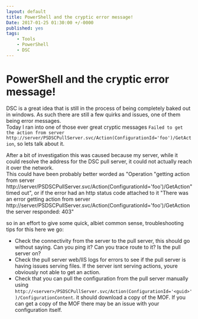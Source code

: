 ```yaml
---
layout: default
title: PowerShell and the cryptic error message!
Date: 2017-01-25 01:30:00 +/-0000
published: yes
tags: 
    - Tools
    - PowerShell
    - DSC
---
```


# PowerShell and the cryptic error message!

DSC is a great idea that is still in the process of being completely baked out in windows.
As such there are still a few quirks and issues, one of them being error messages.  
Today I ran into one of those ever great cryptic messages ``` Failed to get the action from server http://server/PSDSCPullServer.svc/Action(ConfigurationId='foo')/GetAction ```,
so lets talk about it.

<!--more-->

After a bit of investigation this was caused because my server, while it could resolve the address for the DSC pull server, it could not actually reach it over the network.  
This could have been probably better worded as "Operation "getting action from server http://server/PSDSCPullServer.svc/Action(ConfigurationId='foo')/GetAction" timed out",
or if the error had an http status code attached to it "There was an error getting action from server http://server/PSDSCPullServer.svc/Action(ConfigurationId='foo')/GetAction the server responded: 403"

so in an effort to give some quick, albiet common sense, troubleshooting tips for this here we go:

* Check the connectivity from the server to the pull server, this should go without saying. Can you ping it? Can you trace route to it? Is the pull server on?
* Check the pull server web/IIS logs for errors to see if the pull server is having issues serving files. If the server isnt serving actions, youre obviously not able to get an action.
* Check that you can pull the configuration from the pull server manually using ```http://<server>/PSDSCPullServer.svc/Action(ConfigurationId='<guid>')/ConfigurationContent```.
it should download a copy of the MOF. If you can get a copy of the MOF there may be an issue with your configuration itself.
